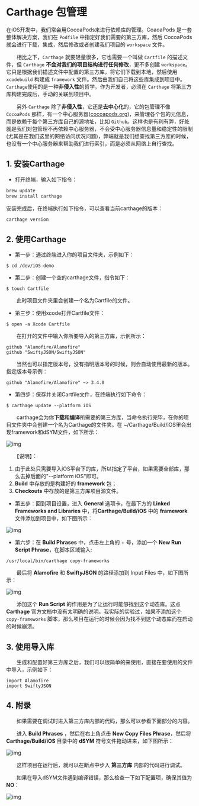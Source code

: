 # Carthage 包管理

在iOS开发中，我们常会用CocoaPods来进行依赖库的管理。CoaoaPods 是一套整体解决方案，我们在 `Podfile` 中指定好我们需要的第三方库，然后 CocoaPods 就会进行下载，集成，然后修改或者创建我们项目的 `workspace` 文件。

　　相比之下，`Carthage` 就要轻量很多，它也需要一个叫做 `Cartfile` 的描述文件，但 `Carthage` **不会对我们的项目结构进行任何修改**，更不多创建 `workspace`。它只是根据我们描述文件中配置的第三方库，将它们下载到本地，然后使用 `xcodebuild` 构建成 `framework` 文件。然后由我们自己将这些库集成到项目中。`Carthage`使用的是一种**非侵入性**的哲学。作为开发者，必须在 `Carthage` 将第三方库构建完成后，手动的关联到项目中。

　　另外 `Carthage` 除了**非侵入性**，它还是**去中心化**的，它的包管理不像 `CocoaPods` 那样，有一个中心服务器([cocoapods.org](http://cocoapods.org/))，来管理各个包的元信息，而是依赖于每个第三方库自己的源地址，比如 `Github`。这样也是有利有弊，好处就是我们对包管理不再依赖中心服务器，不会受中心服务器信息量和稳定性的限制(尤其是在我们这里的网络访问状况问题)，弊端就是我们想查找第三方库的时候，也没有一个中心服务器来帮助我们进行索引，而是必须从网络上自行查找。

## 1. 安装Carthage

- 打开终端，输入如下指令：

```sh
brew update
brew install carthage
```

安装完成后，在终端执行如下指令，可以查看当前carthage的版本：

```sh
carthage version
```

## 2. 使用Carthage

- 第一步：通过终端进入你的项目文件夹，示例如下：

```
$ cd /dev/iOS-demo
```

- 第二步：创建一个空的carthage文件，指令如下：

```
$ touch Cartfile
```

　　此时项目文件夹里会创建一个名为Cartfile的文件。

- 第三步：使用xcode打开Cartfile文件：

```
$ open -a Xcode Cartfile
```

　　在打开的文件中输入你所要导入的第三方库，示例所示：

```
github "Alamofire/Alamofire"
github "SwiftyJSON/SwiftyJSON"
```

　　当然也可以指定版本号，没有指明版本号的时候，则会自动使用最新的版本。指定版本号示例：

```
github "Alamofire/Alamofire" ~> 3.4.0
```

- 第四步：保存并关闭Cartfile文件，在终端执行如下命令：

```
$ carthage update --platform iOS
```

　　carthage会为你**下载和编译**所需要的第三方库，当命令执行完毕，在你的项目文件夹中会创建一个名为Carthage的文件夹。在 ~/Carthage/Build/iOS里会出现framework和dSYM文件，如下所示：

![img](http://images2015.cnblogs.com/blog/992921/201608/992921-20160801170306512-1336153488.png)

　　【说明】：

1. 由于此处只需要导入iOS平台下的库，所以指定了平台，如果需要全部库，那么去掉后面的"--platform iOS"即可。
2. **Build** 中存放的是构建好的 **framework** 包；
3. **Checkouts** 中存放的是第三方库项目源文件。

-  第五步：回到项目设置，进入 **General** 选项卡，在最下方的 **Linked Frameworks and Libraries** 中，将**Carthage/Build/iOS** 中的 **framework** 文件添加到项目中，如下图所示：

![img](http://images2015.cnblogs.com/blog/992921/201608/992921-20160801172938418-995937339.png)

- 第六步：在 **Build Phrases** 中，点击左上角的 + 号，添加一个 **New Run Script Phrase**，在脚本区域输入: 

```
/usr/local/bin/carthage copy-frameworks
```

　　最后将 **Alamofire** 和 **SwiftyJSON** 的路径添加到 Input Files 中，如下图所示：

![img](http://images2015.cnblogs.com/blog/992921/201608/992921-20160801174021200-18368543.png)

　　添加这个 **Run Script** 的作用是为了让运行时能够找到这个动态库。这点 **Carthage** 官方文档中没有太明确的说明。我实际的实验过，如果不添加这个 `copy-frameworks` 脚本，那么项目在运行的时候会因为找不到这个动态库而在启动的时候崩溃。

## 3. 使用导入库

　　生成和配置好第三方库之后，我们可以很简单的来使用，直接在要使用的文件中导入，示例如下：

```
import Alamofire
import SwiftyJSON
```

##  4. 附录

　　如果需要在调试时进入第三方库内部的代码，那么可以参看下面部分的内容。

　　进入 **Build Phrases** ，然后在右上角点击 **New Copy Files Phrase**，然后将**Carthage/Build/iOS** 目录中的 **dSYM** 符号文件拖动进来，如下图所示：

![img](https://images2015.cnblogs.com/blog/992921/201608/992921-20160801211913356-1948042951.png)

　　这样项目在运行后，就可以在断点中步入 **第三方库** 内部的代码进行调试。

　　如果在导入dSYM文件遇到编译错误，那么检查一下如下配置项，确保其值为**NO**：

![img](https://images2015.cnblogs.com/blog/992921/201608/992921-20160801212121684-661282749.png)
